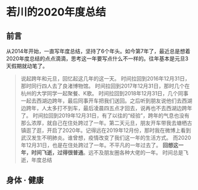 # 若川的2020年度总结

## 前言

从2014年开始，一直写年度总结，坚持了6个年头。如今第7年了，最近总是想着2020年度总结的点点滴滴，思考这一年要写点什么不一样的。往年基本是元旦3天假期就动笔了。
>说起跨年和元旦，回忆起这几年的这一天。
>时间拉回到2016年12月31日，那时同行四人去了良渚博物馆。
时间拉回到2017年12月31日，那时几个在杭州的大学同学一起聚餐、K歌。
时间拉回到2018年12月31日，几个同事一起去西湖边跨年，最后同事开车把我们送回。之后听到朋友说他们去西湖边跨年，人太多打不到车，最后凌晨四五点才回去，说再也不去西湖边跨年了。
时间拉回到2019年12月31日，有了以往的“经验”，跨年的气息也没有那么浓厚，就自己在住处跨过了一年。第二天元旦，朋友开车带我去塘栖古镇逛了逛，开启了2020年。记得远在2019年12月份，那时我在微博上看到武汉发生不明肺炎。谁曾想，疫情改变了我们这一年的生活方式。
而2020年12月31日，也是在住处跨过了一年。不平凡的一年过去了。
**回想这一年，时间飞逝，过得很普通**。远不及朋友圈各种大佬的一年。
时间总是飞逝，年度总结

## 身体 · 健康
